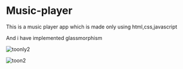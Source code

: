 # Music-player

This is a music player app which is made only using html,css,javascript

And i have implemented glassmorphism


![toonly2](https://user-images.githubusercontent.com/71803443/133920879-e51a2db2-dd39-4358-aaa3-676de81a75dd.png)



![toon2](https://user-images.githubusercontent.com/71803443/133921020-6d1aae82-5f9a-4ea5-a3ca-359211c8e802.png)
